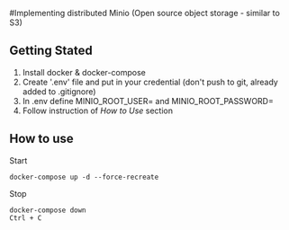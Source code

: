 #Implementing distributed Minio (Open source object storage - similar to S3)

## Getting Stated
1. Install docker & docker-compose
2. Create '.env' file and put in your credential (don't push to git, already added to .gitignore)
3. In .env define MINIO_ROOT_USER=<access-key-here> and MINIO_ROOT_PASSWORD=<secret-key-here>
4. Follow instruction of *How to Use* section


## How to use
Start
```
docker-compose up -d --force-recreate
```

Stop
```
docker-compose down
Ctrl + C
```
